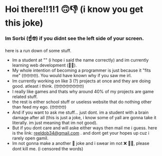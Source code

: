 # Hoi there!!1!1 🙃👎 (i know you get this joke)

### Im Sorbi (☝️🤓) if you didnt see the left side of your screen.

here is a run down of some stuff.

- Im a student at "<Pinecone>" (i hope i said the name correctly) and im currently learning web development (🤡🤓).
- My whole intention of becoming a programmer is just because it "fits me" (🤓🤓🤓🤓). You would have known why if you saw me irl.
- Im currently working on like 3 (?) projects at once and they are doing good. atleast i think. (🤓🤓🤓🤓🤓🤓🤓🤓)
- I really like games and thats why around 40% of my projects are game related stuff.
- the rest is either school stuff or useless website that do nothing other than feed my ego. (🤓🤓🤓🤓)
- And if you want to ask me stuff... just dont. im a student with a brain damage after all (this is just a joke, i know some of yall are gonna take it literally. im just meaning that im not good).
- But if you dont care and will aske either ways then mail me i guess. here is the link: reeldob34@gmail.com . and dont get your hopes up cuz i rarely open gamil.
- Im not gonna make a another 🚁 joke and i swear im not ❌ 🏳️‍🌈, please dont kill me. (i censored the words)
